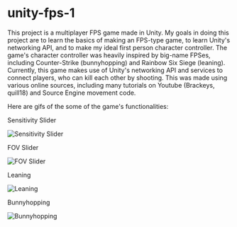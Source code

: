 # unity-fps-1
This project is a multiplayer FPS game made in Unity. My goals in doing this project are to learn the basics of making an FPS-type game, to learn Unity's networking API, and to make my ideal first person character controller. The game's character controller was heavily inspired by big-name FPSes, including Counter-Strike (bunnyhopping) and Rainbow Six Siege (leaning). Currently, this game makes use of Unity's networking API and services to connect players, who can kill each other by shooting. This was made using various online sources, including many tutorials on Youtube (Brackeys, quill18) and Source Engine movement code.

Here are gifs of the some of the game's functionalities:

Sensitivity Slider

![Sensitivity Slider](https://i.imgur.com/zgLLnX1.gif)


FOV Slider

![FOV Slider](https://i.imgur.com/1wGPnsb.gif)


Leaning

![Leaning](https://i.imgur.com/cSwDPPG.gif)


Bunnyhopping

![Bunnyhopping](https://i.imgur.com/JiPsiSx.gif)


